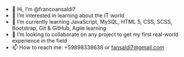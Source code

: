 - 👋 Hi, I’m @francoansaldi7
- 👀 I’m interested in learning about the IT world
- 🌱 I’m currently learning JavaScript, MySQL, HTML 5, CSS, SCSS, Bootstrap, Git & GitHub, Agile learning 
- 💞️ I’m looking to collaborate on any project to get my first real-world experience in the field
- 📫 How to reach me: +59898338638 or fansaldi7@gmail.com

<!---
francoansaldi7/francoansaldi7 is a ✨ special ✨ repository because its `README.md` (this file) appears on your GitHub profile.
You can click the Preview link to take a look at your changes.
--->
